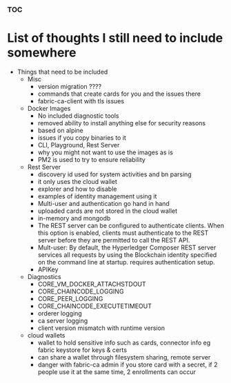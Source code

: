 ### [TOC](./TOC.md)

# List of thoughts I still need to include somewhere
- Things that need to be included
  - Misc
     - version migration ????
     - commands that create cards for you and the issues there
     - fabric-ca-client with tls issues     
  - Docker Images
     - No included diagnostic tools
     - removed ability to install anything else for security reasons
     - based on alpine
     - issues if you copy binaries to it
     - CLI, Playground, Rest Server
     - why you might not want to use the images as is
     - PM2 is used to try to ensure reliability
  - Rest Server
     - discovery id used for system activities and bn parsing
     - it only uses the cloud wallet
     - explorer and how to disable
     - examples of identity management using it
     - Multi-user and authentication go hand in hand
     - uploaded cards are not stored in the cloud wallet
     - in-memory and mongodb
     - The REST server can be configured to authenticate clients. When this option is enabled, clients must authenticate to the REST server before they are permitted to call the REST API.
     - Mult-user: By default, the Hyperledger Composer REST server services all requests by using the Blockchain identity specified on the command line at startup. requires authentication setup.
     - APIKey
  - Diagnostics
     - CORE_VM_DOCKER_ATTACHSTDOUT
     - CORE_CHAINCODE_LOGGING
     - CORE_PEER_LOGGING
     - CORE_CHAINCODE_EXECUTETIMEOUT     
     - orderer logging
     - ca server logging
     - client version mismatch with runtime version     
  - cloud wallets
    - wallet to hold sensitive info such as cards, connector info eg fabric keystore for keys & certs
    - can share a wallet through filesystem sharing, remote server
    - danger with fabric-ca admin if you store card with a secret, if 2 people use it at the same time, 2 enrollments can occur
